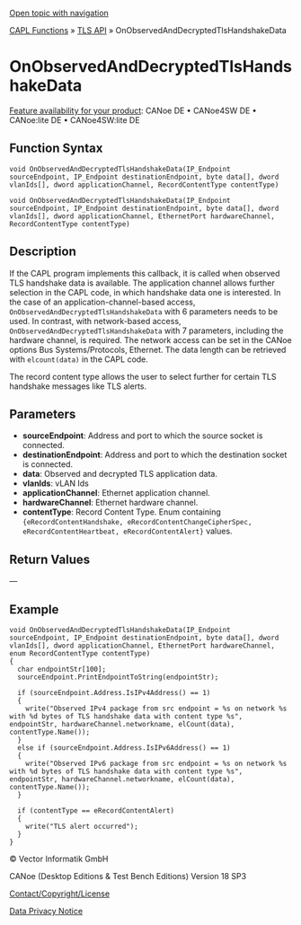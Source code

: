 [Open topic with navigation](../../../../../CANoeDEFamily.htm#Topics/CAPLFunctions/TLSAPI/EventProcedures/CAPLfunctionOnObservedAndDecryptedTlsHandshakeData.md)

[CAPL Functions](../../CAPLfunctions.md) » [TLS API](../CAPLfunctionsTLSOverview.md) » OnObservedAndDecryptedTlsHandshakeData

# OnObservedAndDecryptedTlsHandshakeData

[Feature availability for your product](../../../Shared/FeatureAvailability.md): CANoe DE • CANoe4SW DE • CANoe:lite DE • CANoe4SW:lite DE

## Function Syntax

```plaintext
void OnObservedAndDecryptedTlsHandshakeData(IP_Endpoint sourceEndpoint, IP_Endpoint destinationEndpoint, byte data[], dword vlanIds[], dword applicationChannel, RecordContentType contentType)
```

```plaintext
void OnObservedAndDecryptedTlsHandshakeData(IP_Endpoint sourceEndpoint, IP_Endpoint destinationEndpoint, byte data[], dword vlanIds[], dword applicationChannel, EthernetPort hardwareChannel, RecordContentType contentType)
```

## Description

If the CAPL program implements this callback, it is called when observed TLS handshake data is available. The application channel allows further selection in the CAPL code, in which handshake data one is interested. In the case of an application-channel-based access, `OnObservedAndDecryptedTlsHandshakeData` with 6 parameters needs to be used. In contrast, with network-based access, `OnObservedAndDecryptedTlsHandshakeData` with 7 parameters, including the hardware channel, is required. The network access can be set in the CANoe options Bus Systems/Protocols, Ethernet. The data length can be retrieved with `elcount(data)` in the CAPL code.

The record content type allows the user to select further for certain TLS handshake messages like TLS alerts.

## Parameters

- **sourceEndpoint**: Address and port to which the source socket is connected.
- **destinationEndpoint**: Address and port to which the destination socket is connected.
- **data**: Observed and decrypted TLS application data.
- **vlanIds**: vLAN Ids
- **applicationChannel**: Ethernet application channel.
- **hardwareChannel**: Ethernet hardware channel.
- **contentType**: Record Content Type. Enum containing `{eRecordContentHandshake, eRecordContentChangeCipherSpec, eRecordContentHeartbeat, eRecordContentAlert}` values.

## Return Values

—

## Example

```plaintext
void OnObservedAndDecryptedTlsHandshakeData(IP_Endpoint sourceEndpoint, IP_Endpoint destinationEndpoint, byte data[], dword vlanIds[], dword applicationChannel, EthernetPort hardwareChannel, enum RecordContentType contentType)
{
  char endpointStr[100];
  sourceEndpoint.PrintEndpointToString(endpointStr);

  if (sourceEndpoint.Address.IsIPv4Address() == 1)
  {
    write("Observed IPv4 package from src endpoint = %s on network %s with %d bytes of TLS handshake data with content type %s", endpointStr, hardwareChannel.networkname, elCount(data), contentType.Name());
  }
  else if (sourceEndpoint.Address.IsIPv6Address() == 1)
  {
    write("Observed IPv6 package from src endpoint = %s on network %s with %d bytes of TLS handshake data with content type %s", endpointStr, hardwareChannel.networkname, elCount(data), contentType.Name());
  }

  if (contentType == eRecordContentAlert)
  {
    write("TLS alert occurred");
  }
}
```

© Vector Informatik GmbH

CANoe (Desktop Editions & Test Bench Editions) Version 18 SP3

[Contact/Copyright/License](../../../Shared/ContactCopyrightLicense.md)

[Data Privacy Notice](https://www.vector.com/int/en/company/get-info/privacy-policy/)
